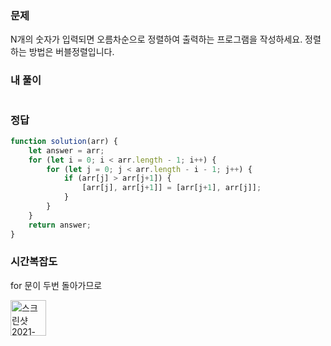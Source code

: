 ### 문제
N개의 숫자가 입력되면 오름차순으로 정렬하여 출력하는 프로그램을 작성하세요. 정렬하는 방법은 버블정렬입니다.

### 내 풀이
```js

```

### 정답
```js
function solution(arr) {
    let answer = arr;
    for (let i = 0; i < arr.length - 1; i++) {
        for (let j = 0; j < arr.length - i - 1; j++) {
            if (arr[j] > arr[j+1]) {
                [arr[j], arr[j+1]] = [arr[j+1], arr[j]];
            }
        }
    }
    return answer;
}
```
### 시간복잡도

for 문이 두번 돌아가므로

<img width="57" alt="스크린샷 2021-09-23 오후 7 37 57" src="https://user-images.githubusercontent.com/4121550/134665594-ef214f0d-6393-418a-9409-f04b1adb55a6.png">
